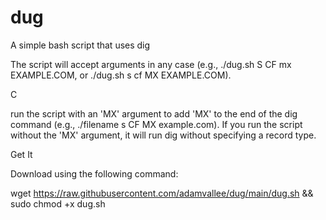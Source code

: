 # dug
 A simple bash script that uses dig




The script will accept arguments in any case (e.g., ./dug.sh S CF mx EXAMPLE.COM, or ./dug.sh s cf MX EXAMPLE.COM).

C

 run the script with an 'MX' argument to add 'MX' to the end of the dig command (e.g., ./filename s CF MX example.com). If you run the script without the 'MX' argument, it will run dig without specifying a record type.


Get It

Download using the following command:

wget https://raw.githubusercontent.com/adamvallee/dug/main/dug.sh && sudo chmod +x dug.sh

